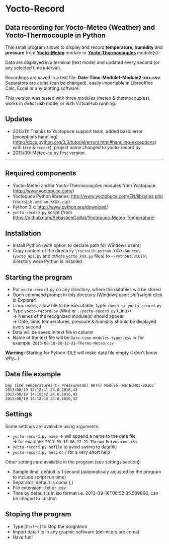 # Yocto-Record

## Data recording for Yocto-Meteo (Weather) and Yocto-Thermocouple in Python 

This small program allows to display and record **temperature**, **humidity** and **pressure** from **[Yocto-Meteo](http://www.yoctopuce.com/EN/products/capteurs-usb/yocto-meteo)**
module or **[Yocto-Thermocouples](http://www.yoctopuce.com/EN/products/usb-sensors/yocto-thermocouple)** module(s).

Data are displayed in a terminal (text mode) and updated every second (or any selected time interval).

Recordings are saved in a text file: **Date-Time-Module1-Module2-xxx.csv**. Separators are coma (can be changed), easily importable in Libreoffice Calc, Excel or any plotting software.

This version was tested with three modules (meteo & thermocouples),
works in direct usb mode, or with VirtualHub running.

## Updates
- 2013/11: Thanks to Yoctopuce support team, added basic error [exceptions handling] (http://docs.python.org/3.3/tutorial/errors.html#handling-exceptions) with (`try` & `except`), project name changed to yocto-record.py
- 2013/09: Meteo+tc.py first version.


***

## Required components

* Yocto-Meteo and/or Yocto-Thermocouples modules from Yoctopuce (http://www.yoctopuce.com/)
* Yoctopuce Python libraries: http://www.yoctopuce.com/EN/libraries.php (`YoctoLib.python.XXXX.zip`)
* Python 3.x: http://www.python.org/download/
* `yocto-record.py` script (from https://github.com/SebastienCaillat/Yoctopuce-Meteo-Temperature)

## Installation

* Install Python (with option to declare path for Windows users)
* Copy content of the directory `\YoctoLib.python.XXXX\Source\` (`yocto_api.py` and others `yocto_XXX.py` files)
to `~\Python3.3\Lib\` directory were Python is installed

## Starting the program 

* Put `yocto-record.py` on any directory, where the datafiles will be stored
* Open command prompt in this directory (Windows user: shift+right click in Explorer)
* Linux users, allow file to be executable, type: `chmod +x yocto-record.py`
* Type `yocto-record.py` (Win) or `./yocto-record.py` (Linux)  
=> Names of the recognized module(s) should appear  
=> Date, time, temperatures, pressure & humidity should be displayed every second
* Data will be saved in text file in column
* Name of the text file will be `Date-time-modules-types.csv` 
=> for example: `2013-08-18-08-12-21-Thermo-Meteo.csv`

**Warning:** Starting for Python IDLE will make data file empty (I don't know why...)

## Data file example

```
Day Time Temperature(°C) Pressure(mb) RH(%) Module: METEOMK1-0D163  
2013/08/19 14:18:41,24.0,1016,43  
2013/08/19 14:18:42,24.0,1016,43  
2013/08/19 14:18:43,24.0,1016,43  
```
## Settings

Some settings are avalaible using arguments:

* `yocto-record.py name` => will append a name to the data file  
=> for example: `2013-08-18-08-12-21-Thermo-Meteo-name.csv`
* `yocto-record.py nofile` to avoid saving to datafile
* `yocto-record.py help` or `?` for a very short help  

Other settings are available in the program (see settings section):

* Sample time: default is 1 second (automaticaly adjusted by the program to include script run time)
* Separator: default is coma (,)
* File extension: .txt or .csv
* Time by default is in iso format i.e. 2013-09-16T08:52:35.589860, can be chaged to custom

## Stoping the program

* Type [`Ctrl+c`] to stop the programm
* Import data file in any graphic software (delimiters are coma)
* Have fun!

